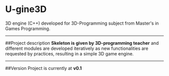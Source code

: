 # U-gine3D
3D engine (C++) developed for 3D-Programming subject from Master's in Games Programming.
___
##Project description
**Skeleton is given by 3D-programming teacher** and different modules are developed iteratively as new functionalities are requested by practices, resulting in a simple 3D game engine.
___
##Version
Project is currently at **v0.1**
